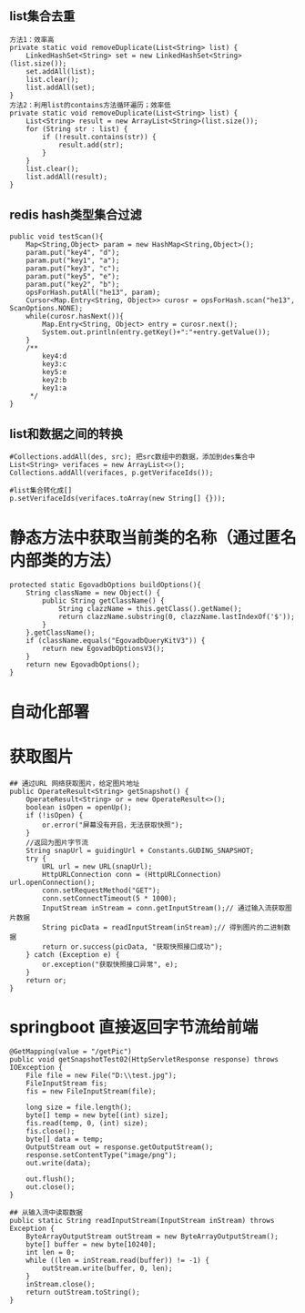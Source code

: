 

## list集合去重
    方法1：效率高
    private static void removeDuplicate(List<String> list) {
        LinkedHashSet<String> set = new LinkedHashSet<String>(list.size());
        set.addAll(list);
        list.clear();
        list.addAll(set);
    }
    方法2：利用list的contains方法循环遍历；效率低
    private static void removeDuplicate(List<String> list) {
        List<String> result = new ArrayList<String>(list.size());
        for (String str : list) {
            if (!result.contains(str)) {
                result.add(str);
            }
        }
        list.clear();
        list.addAll(result);
    }

## redis hash类型集合过滤
    public void testScan(){
        Map<String,Object> param = new HashMap<String,Object>();
        param.put("key4", "d");
        param.put("key1", "a");
        param.put("key3", "c");
        param.put("key5", "e");
        param.put("key2", "b");
        opsForHash.putAll("he13", param);
        Cursor<Map.Entry<String, Object>> curosr = opsForHash.scan("he13", ScanOptions.NONE);
        while(curosr.hasNext()){
            Map.Entry<String, Object> entry = curosr.next();
            System.out.println(entry.getKey()+":"+entry.getValue());
        }
        /**
            key4:d
            key3:c
            key5:e
            key2:b
            key1:a
         */
    }


## list和数据之间的转换

    #Collections.addAll(des, src); 把src数组中的数据，添加到des集合中
    List<String> verifaces = new ArrayList<>();
    Collections.addAll(verifaces, p.getVerifaceIds());

    #list集合转化成[]
    p.setVerifaceIds(verifaces.toArray(new String[] {}));


# 静态方法中获取当前类的名称（通过匿名内部类的方法）

    protected static EgovadbOptions buildOptions(){
        String className = new Object() {
            public String getClassName() {
                String clazzName = this.getClass().getName();
                return clazzName.substring(0, clazzName.lastIndexOf('$'));
            }
        }.getClassName();
        if (className.equals("EgovadbQueryKitV3")) {
            return new EgovadbOptionsV3();
        }
        return new EgovadbOptions();
    }

# 自动化部署



# 获取图片

    ## 通过URL 网络获取图片，给定图片地址
    public OperateResult<String> getSnapshot() {
        OperateResult<String> or = new OperateResult<>();
        boolean isOpen = openUp();
        if (!isOpen) {
            or.error("屏幕没有开启，无法获取快照");
        }
        //返回为图片字节流
        String snapUrl = guidingUrl + Constants.GUDING_SNAPSHOT;
        try {
            URL url = new URL(snapUrl);
            HttpURLConnection conn = (HttpURLConnection) url.openConnection();
            conn.setRequestMethod("GET");
            conn.setConnectTimeout(5 * 1000);
            InputStream inStream = conn.getInputStream();// 通过输入流获取图片数据
            String picData = readInputStream(inStream);// 得到图片的二进制数据
            return or.success(picData, "获取快照接口成功");
        } catch (Exception e) {
            or.exception("获取快照接口异常", e);
        }
        return or;
    }

# springboot 直接返回字节流给前端

    @GetMapping(value = "/getPic")
    public void getSnapshotTest02(HttpServletResponse response) throws IOException {
        File file = new File("D:\\test.jpg");
        FileInputStream fis;
        fis = new FileInputStream(file);

        long size = file.length();
        byte[] temp = new byte[(int) size];
        fis.read(temp, 0, (int) size);
        fis.close();
        byte[] data = temp;
        OutputStream out = response.getOutputStream();
        response.setContentType("image/png");
        out.write(data);

        out.flush();
        out.close();
    }

    ## 从输入流中读取数据
    public static String readInputStream(InputStream inStream) throws Exception {
        ByteArrayOutputStream outStream = new ByteArrayOutputStream();
        byte[] buffer = new byte[10240];
        int len = 0;
        while ((len = inStream.read(buffer)) != -1) {
            outStream.write(buffer, 0, len);
        }
        inStream.close();
        return outStream.toString();
    }
